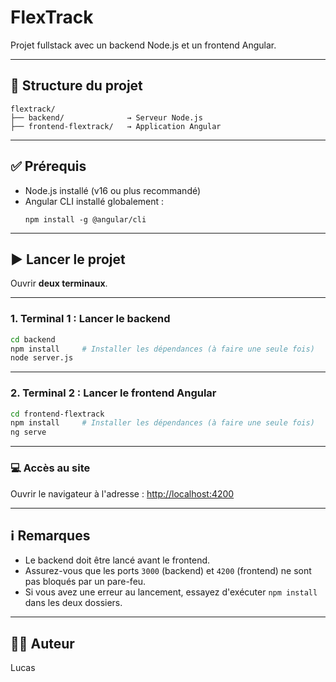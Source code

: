 # FlexTrack

Projet fullstack avec un backend Node.js et un frontend Angular.

---

## 📁 Structure du projet

```
flextrack/
├── backend/              → Serveur Node.js
├── frontend-flextrack/   → Application Angular
```

---

## ✅ Prérequis

- Node.js installé (v16 ou plus recommandé)
- Angular CLI installé globalement :
  ```
  npm install -g @angular/cli
  ```

---

## ▶️ Lancer le projet

Ouvrir **deux terminaux**.

---

### 1. Terminal 1 : Lancer le backend

```bash
cd backend
npm install     # Installer les dépendances (à faire une seule fois)
node server.js
```

---

### 2. Terminal 2 : Lancer le frontend Angular

```bash
cd frontend-flextrack
npm install     # Installer les dépendances (à faire une seule fois)
ng serve
```

---

### 💻 Accès au site

Ouvrir le navigateur à l'adresse :
[http://localhost:4200](http://localhost:4200)

---

## ℹ️ Remarques

- Le backend doit être lancé avant le frontend.
- Assurez-vous que les ports `3000` (backend) et `4200` (frontend) ne sont pas bloqués par un pare-feu.
- Si vous avez une erreur au lancement, essayez d'exécuter `npm install` dans les deux dossiers.

---

## 👨‍💻 Auteur

Lucas
